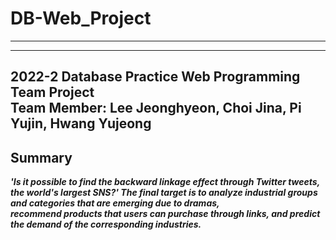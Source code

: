 # DB-Web_Project

---

---
2022-2 Database Practice Web Programming Team Project    
Team Member: Lee Jeonghyeon, Choi Jina, Pi Yujin, Hwang Yujeong
---
## Summary
<b><i>'Is it  possible to find the backward linkage effect through Twitter tweets, the world's largest SNS?'<i><b>
The final target is to analyze industrial groups and categories that are emerging due to dramas,   
recommend products that users can purchase through links, and predict the demand of the corresponding industries.</p>   
        